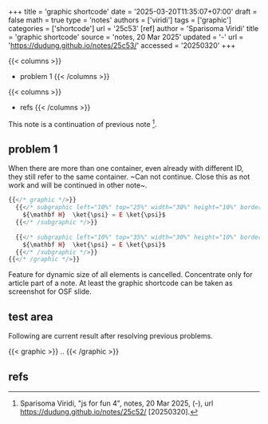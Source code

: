 +++
title = 'graphic shortcode'
date = '2025-03-20T11:35:07+07:00'
draft = false
math = true
type = 'notes'
authors = ['viridi']
tags = ['graphic']
categories = ['shortcode']
url = '25c53'
[ref]
author = 'Sparisoma Viridi'
title = 'graphic shortcode'
source = 'notes, 20 Mar 2025'
updated = '-'
url = 'https://dudung.github.io/notes/25c53/'
accessed = '20250320'
+++

{{< columns >}}
+ problem 1
{{< /columns >}}

{{< columns >}}
+ refs
{{< /columns >}}


<!--more-->

This note is a continuation of previous note [^viridi_2025].


## problem 1
When there are more than one container, even already with different ID, they still refer to the same container. ~Can not continue. Close this as not work and will be continued in other note~.

```php
{{</* graphic */>}}
  {{</* subgraphic left="10%" top="25%" width="30%" height="10%" borderwidth="1px" fontsize="2m" */>}}
    ${\mathbf H}  \ket{\psi} = E \ket{\psi}$
  {{</* /subgraphic */>}}
  
  {{</* subgraphic left="10%" top="35%" width="30%" height="10%" borderwidth="1px" fontsize="2m" */>}}
    ${\mathbf H}  \ket{\psi} = E \ket{\psi}$
  {{</* /subgraphic */>}}
{{</* /graphic */>}}
```

Feature for dynamic size of all elements is cancelled. Concentrate only for article part of a note. At least the graphic shortcode can be taken as screenshot for OSF slide.


## test area
Following are current result after resolving previous problems.

{{< graphic >}}
..
{{< /graphic >}}


## refs
[^viridi_2025]: Sparisoma Viridi, "js for fun 4", notes, 20 Mar 2025, (-), url https://dudung.github.io/notes/25c52/ [20250320].